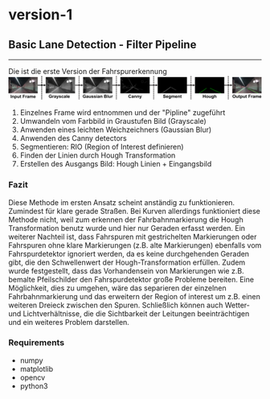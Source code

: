 # version-1
## Basic Lane Detection - Filter Pipeline
----
Die ist die erste Version der Fahrspurerkennung
![](pipeline.png)

1. Einzelnes Frame wird entnommen und der "Pipline" zugeführt
2. Umwandeln vom Farbbild in Graustufen Bild (Grayscale)
3. Anwenden eines leichten Weichzeichners (Gaussian Blur)
4. Anwenden des Canny detectors 
5. Segmentieren: RIO (Region of Interest definieren)
6. Finden der Linien durch Hough Transformation
7. Erstellen des Ausgangs Bild: Hough Linien + Eingangsbild

### Fazit
Diese Methode im ersten Ansatz scheint anständig zu funktionieren. Zumindest für klare gerade Straßen. Bei Kurven allerdings funktioniert diese Methode nicht, weil zum erkennen der Fahrbahnmarkierung die Hough Transformation benutz wurde und hier nur Geraden erfasst werden. Ein weiterer Nachteil ist, dass Fahrspuren mit gestrichelten Markierungen oder Fahrspuren ohne klare Markierungen (z.B. alte Markierungen) ebenfalls vom Fahrspurdetektor ignoriert werden, da es keine durchgehenden Geraden gibt, die den Schwellenwert der Hough-Transformation erfüllen. Zudem wurde festgestellt, dass das Vorhandensein von Markierungen wie z.B. bemalte Pfeilschilder den Fahrspurdetektor große Probleme bereiten. Eine Möglichkeit, dies zu umgehen, wäre das separieren der einzelnen Fahrbahnmarkierung und das erweitern der Region of interest um z.B. einen weiteren Dreieck zwischen den Spuren. Schließlich können auch Wetter- und Lichtverhältnisse, die die Sichtbarkeit der Leitungen beeinträchtigen und ein weiteres Problem darstellen. 

### Requirements 
- numpy
- matplotlib
- opencv
- python3 

